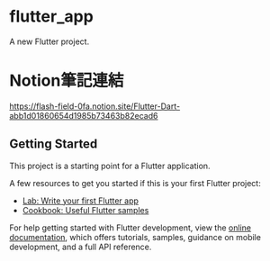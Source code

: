 # flutter_app

A new Flutter project.

# Notion筆記連結

https://flash-field-0fa.notion.site/Flutter-Dart-abb1d01860654d1985b73463b82ecad6

## Getting Started

This project is a starting point for a Flutter application.

A few resources to get you started if this is your first Flutter project:

- [Lab: Write your first Flutter app](https://docs.flutter.dev/get-started/codelab)
- [Cookbook: Useful Flutter samples](https://docs.flutter.dev/cookbook)

For help getting started with Flutter development, view the
[online documentation](https://docs.flutter.dev/), which offers tutorials,
samples, guidance on mobile development, and a full API reference.
